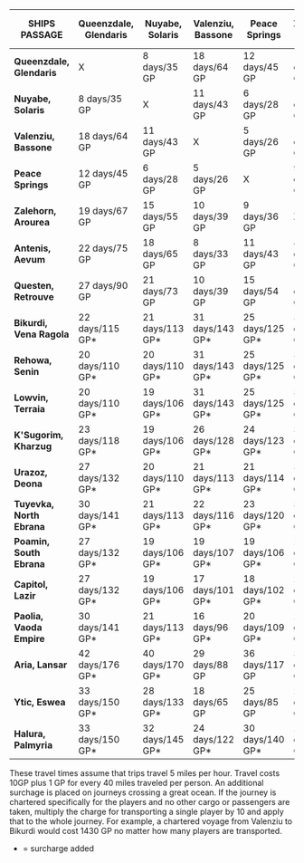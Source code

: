 | SHIPS PASSAGE             | **Queenzdale, Glendaris** | **Nuyabe, Solaris** | **Valenziu, Bassone** | **Peace Springs** | **Zalehorn, Arourea** | **Antenis, Aevum** | **Questen, Retrouve** | **Bikurdi, Vena Ragola** | **Rehowa, Senin** | **Lowvin, Terraia** | **K'Sugorim, Kharzug** | **Urazoz, Deona** | **Tuyevka, North Ebrana** | **Poamin, South Ebrana** | **Capitol, Lazir** | **Paolia, Vaoda Empire** | **Aria, Lansar** | **Ytic, Eswea** | **Halura, Palmyria** |
|---------------------------|---------------------------|---------------------|-----------------------|-------------------|-----------------------|--------------------|-----------------------|--------------------------|-------------------|---------------------|------------------------|-------------------|---------------------------|--------------------------|--------------------|--------------------------|------------------|-----------------|----------------------|
| **Queenzdale, Glendaris** |             X             |     8 days/35 GP    |     18 days/64 GP     |   12 days/45 GP   |     19 days/67 GP     |    22 days/75 GP   |     27 days/90 GP     |      22 days/115 GP*     |  20 days/110 GP*  |   20 days/110 GP*   |    23 days/118 GP*     |  27 days/132 GP*  |      30 days/141 GP*      |      27 days/132 GP*     |   27 days/132 GP*  |      30 days/141 GP*     |  42 days/176 GP* | 33 days/150 GP* |    33 days/150 GP*   |
| **Nuyabe, Solaris**       |        8 days/35 GP       |          X          |     11 days/43 GP     |    6 days/28 GP   |     15 days/55 GP     |    18 days/65 GP   |     21 days/73 GP     |      21 days/113 GP*     |  20 days/110 GP*  |   19 days/106 GP*   |     19 days/106 GP*    |  20 days/110 GP*  |      21 days/113 GP*      |      19 days/106 GP*     |   19 days/106 GP*  |      21 days/113 GP*     |  40 days/170 GP* | 28 days/133 GP* |    32 days/145 GP*   |
| **Valenziu, Bassone**     |       18 days/64 GP       |    11 days/43 GP    |           X           |    5 days/26 GP   |     10 days/39 GP     |    8 days/33 GP    |     10 days/39 GP     |      31 days/143 GP*     |  31 days/143 GP*  |   31 days/143 GP*   |     26 days/128 GP*    |  21 days/113 GP*  |      22 days/116 GP*      |      19 days/107 GP*     |   17 days/101 GP*  |      16 days/96 GP*      |   29 days/88 GP  |  18 days/65 GP  |    24 days/122 GP*   |
| **Peace Springs**         |       12 days/45 GP       |     6 days/28 GP    |      5 days/26 GP     |         X         |      9 days/36 GP     |    11 days/43 GP   |     15 days/54 GP     |      25 days/125 GP*     |  25 days/125 GP*  |   25 days/125 GP*   |     24 days/123 GP*    |  21 days/114 GP*  |      23 days/120 GP*      |      19 days/106 GP*     |   18 days/102 GP*  |      20 days/109 GP*     |  36 days/117 GP  |  25 days/85 GP  |    30 days/140 GP*   |
| **Zalehorn, Arourea**     |       19 days/67 GP       |    15 days/55 GP    |     10 days/39 GP     |    9 days/36 GP   |           X           |    8 days/35 GP    |     14 days/51 GP     |      34 days/153 GP*     |  34 days/153 GP*  |   34 days/153 GP*   |     34 days/153 GP*    |  30 days/140 GP*  |      32 days/147 GP*      |      29 days/137 GP*     |   28 days/133 GP*  |      25 days/125 GP*     |  38 days/123 GP  |  27 days/90 GP  |    29 days/138 GP*   |
| **Antenis, Aevum**        |       22 days/75 GP       |    18 days/65 GP    |      8 days/33 GP     |   11 days/43 GP   |      8 days/35 GP     |          X         |      8 days/35 GP     |      38 days/165 GP*     |  38 days/165 GP*  |   38 days/165 GP*   |     35 days/155 GP*    |  29 days/138 GP*  |      31 days/144 GP*      |      28 days/133 GP*     |   27 days/130 GP*  |      22 days/115 GP*     |  31 days/103 GP  |  20 days/70 GP  |    26 days/128 GP*   |
| **Questen, Retrouve**     |       27 days/90 GP       |    21 days/73 GP    |     10 days/39 GP     |   15 days/54 GP   |     14 days/51 GP     |    8 days/35 GP    |           X           |      39 days/168 GP*     |  42 days/175 GP*  |   42 days/175 GP*   |     36 days/156 GP*    |  31 days/143 GP*  |      33 days/148 GP*      |      30 days/140 GP*     |   29 days/136 GP*  |       18 days/63 GP      |   24 days/83 GP  |  13 days/50 GP  |    18 days/105 GP*   |
| **Bikurdi, Vena Ragola**  |      22 days/115 GP*      |   21 days/113 GP*   |    31 days/143 GP*    |  25 days/125 GP*  |    34 days/153 GP*    |   38 days/165 GP*  |    39 days/168 GP*    |             X            |    4 days/23 GP   |     6 days/28 GP    |      17 days/60 GP     |   31 days/103 GP  |       31 days/103 GP      |      31 days/103 GP      |    29 days/98 GP   |      37 days/120 GP      |  23 days/118 GP* | 21 days/113 GP* |    13 days/90 GP*    |
| **Rehowa, Senin**         |      20 days/110 GP*      |   20 days/110 GP*   |    31 days/143 GP*    |  25 days/125 GP*  |    34 days/153 GP*    |   38 days/165 GP*  |    42 days/175 GP*    |       4 days/23 GP       |         X         |     2 days/16 GP    |      13 days/48 GP     |   24 days/83 GP   |       27 days/90 GP       |       25 days/85 GP      |    25 days/85 GP   |      33 days/110 GP      |  25 days/125 GP* | 23 days/118 GP* |    17 days/100 GP*   |
| **Lowvin, Terraia**       |      20 days/110 GP*      |   19 days/106 GP*   |    31 days/143 GP*    |  25 days/125 GP*  |    34 days/153 GP*    |   38 days/165 GP*  |    42 days/175 GP*    |       6 days/28 GP       |    2 days/16 GP   |          X          |      13 days/48 GP     |   24 days/83 GP   |       27 days/90 GP       |       25 days/85 GP      |    25 days/85 GP   |      33 days/110 GP      |  27 days/130 GP* | 25 days/122 GP* |    19 days/106 GP*   |
| **K'Sugorim, Kharzug**    |      23 days/118 GP*      |   19 days/106 GP*   |    26 days/128 GP*    |  24 days/123 GP*  |    34 days/153 GP*    |   35 days/155 GP*  |    36 days/156 GP*    |       17 days/60 GP      |   13 days/48 GP   |    13 days/48 GP    |            X           |   16 days/58 GP   |       18 days/65 GP       |       17 days/60 GP      |    18 days/63 GP   |       26 days/88 GP      |  31 days/143 GP* | 36 days/156 GP* |    29 days/138 GP*   |
| **Urazoz, Deona**         |      27 days/132 GP*      |   20 days/110 GP*   |    21 days/113 GP*    |  21 days/114 GP*  |    30 days/140 GP*    |   29 days/138 GP*  |    31 days/143 GP*    |      31 days/103 GP      |   24 days/83 GP   |    24 days/83 GP    |      16 days/58 GP     |         X         |        4 days/22 GP       |       3 days/20 GP       |    6 days/29 GP    |       14 days/53 GP      |   23 days/80 GP  |  28 days/93 GP  |    34 days/153 GP*   |
| **Tuyevka, North Ebrana** |      30 days/141 GP*      |   21 days/113 GP*   |    22 days/116 GP*    |  23 days/120 GP*  |    32 days/147 GP*    |   31 days/144 GP*  |    33 days/148 GP*    |      31 days/103 GP      |   27 days/90 GP   |    27 days/90 GP    |      18 days/65 GP     |    4 days/22 GP   |             X             |       3 days/20 GP       |    7 days/30 GP    |       17 days/60 GP      |   20 days/70 GP  |  29 days/82 GP  |    36 days/158 GP    |
| **Poamin, South Ebrana**  |      27 days/132 GP*      |   19 days/106 GP*   |    19 days/107 GP*    |  19 days/106 GP*  |    29 days/137 GP*    |   28 days/133 GP*  |    30 days/140 GP*    |      31 days/103 GP      |   25 days/85 GP   |    25 days/85 GP    |      17 days/60 GP     |    3 days/20 GP   |        3 days/20 GP       |             X            |                    |                          |                  |                 |                      |
| **Capitol, Lazir**        |      27 days/132 GP*      |   19 days/106 GP*   |    17 days/101 GP*    |  18 days/102 GP*  |    28 days/133 GP*    |   27 days/130 GP*  |    29 days/136 GP*    |       29 days/98 GP      |   25 days/85 GP   |    25 days/85 GP    |      18 days/63 GP     |    6 days/29 GP   |        7 days/30 GP       |                          |          X         |                          |                  |                 |                      |
| **Paolia, Vaoda Empire**  |      30 days/141 GP*      |   21 days/113 GP*   |     16 days/96 GP*    |  20 days/109 GP*  |    25 days/125 GP*    |   22 days/115 GP*  |     18 days/63 GP     |      37 days/120 GP      |   33 days/110 GP  |    33 days/110 GP   |      26 days/88 GP     |   14 days/53 GP   |       17 days/60 GP       |                          |                    |             X            |                  |                 |                      |
| **Aria, Lansar**          |      42 days/176 GP*      |   40 days/170 GP*   |     29 days/88 GP     |   36 days/117 GP  |     38 days/123 GP    |   31 days/103 GP   |     24 days/83 GP     |      23 days/118 GP*     |  25 days/125 GP*  |   27 days/130 GP*   |     31 days/143 GP*    |   23 days/80 GP   |       20 days/70 GP       |                          |                    |                          |         X        |                 |                      |
| **Ytic, Eswea**           |      33 days/150 GP*      |   28 days/133 GP*   |     18 days/65 GP     |   25 days/85 GP   |     27 days/90 GP     |    20 days/70 GP   |     13 days/50 GP     |      21 days/113 GP*     |  23 days/118 GP*  |   25 days/122 GP*   |     36 days/156 GP*    |   28 days/93 GP   |       29 days/82 GP       |                          |                    |                          |                  |        X        |                      |
| **Halura, Palmyria**      |      33 days/150 GP*      |   32 days/145 GP*   |    24 days/122 GP*    |  30 days/140 GP*  |    29 days/138 GP*    |   26 days/128 GP*  |    18 days/105 GP*    |      13 days/90 GP*      |  17 days/100 GP*  |   19 days/106 GP*   |     29 days/138 GP*    |  34 days/153 GP*  |       36 days/158 GP      |                          |                    |                          |                  |                 |           X          |


These travel times assume that trips travel 5 miles per hour. Travel costs 10GP plus 1 GP for every 40 miles traveled per person. An additional surchage is placed on journeys crossing a great ocean. If the journey is chartered specifically for the players and no other cargo or passengers are taken, multiply the charge for transporting a single player by 10 and apply that to the whole journey. For example, a chartered voyage from Valenziu to Bikurdi would cost 1430 GP no matter how many players are transported.

* = surcharge added
